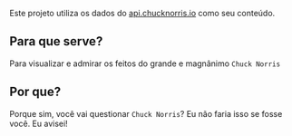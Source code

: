 Este projeto utiliza os dados do [api.chucknorris.io](https://api.chucknorris.io/) como seu conteúdo.

## Para que serve?

Para visualizar e admirar os feitos do grande e magnânimo `Chuck Norris`

## Por que?

Porque sim, você vai questionar `Chuck Norris`? Eu não faria isso se fosse você. Eu avisei!
